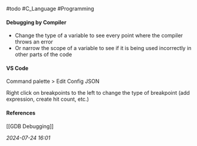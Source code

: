 #todo #C_Language #Programming  
#### Debugging by Compiler
* Change the type of a variable to see every point where the compiler throws an error
* Or narrow the scope of a variable to see if it is being used incorrectly in other parts of the code
#### VS Code
Command palette > Edit Config JSON

Right click on breakpoints to the left to change the type of breakpoint (add expression, create hit count, etc.)

#### References
[[GDB Debugging]]

_2024-07-24 16:01_